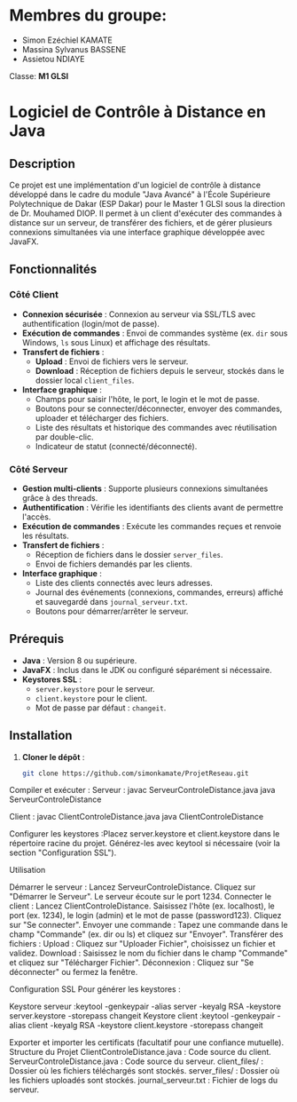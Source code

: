# Membres du groupe:
- Simon Ezéchiel KAMATE
- Massina Sylvanus BASSENE
- Assietou NDIAYE

Classe: **M1 GLSI**


# Logiciel de Contrôle à Distance en Java

## Description
Ce projet est une implémentation d'un logiciel de contrôle à distance développé dans le cadre du module "Java Avancé" à l'École Supérieure Polytechnique de Dakar (ESP Dakar) pour le Master 1 GLSI sous la direction de Dr. Mouhamed DIOP. Il permet à un client d'exécuter des commandes à distance sur un serveur, de transférer des fichiers, et de gérer plusieurs connexions simultanées via une interface graphique développée avec JavaFX.

## Fonctionnalités
### Côté Client
- **Connexion sécurisée** : Connexion au serveur via SSL/TLS avec authentification (login/mot de passe).
- **Exécution de commandes** : Envoi de commandes système (ex. `dir` sous Windows, `ls` sous Linux) et affichage des résultats.
- **Transfert de fichiers** :
  - **Upload** : Envoi de fichiers vers le serveur.
  - **Download** : Réception de fichiers depuis le serveur, stockés dans le dossier local `client_files`.
- **Interface graphique** :
  - Champs pour saisir l'hôte, le port, le login et le mot de passe.
  - Boutons pour se connecter/déconnecter, envoyer des commandes, uploader et télécharger des fichiers.
  - Liste des résultats et historique des commandes avec réutilisation par double-clic.
  - Indicateur de statut (connecté/déconnecté).

### Côté Serveur
- **Gestion multi-clients** : Supporte plusieurs connexions simultanées grâce à des threads.
- **Authentification** : Vérifie les identifiants des clients avant de permettre l'accès.
- **Exécution de commandes** : Exécute les commandes reçues et renvoie les résultats.
- **Transfert de fichiers** :
  - Réception de fichiers dans le dossier `server_files`.
  - Envoi de fichiers demandés par les clients.
- **Interface graphique** :
  - Liste des clients connectés avec leurs adresses.
  - Journal des événements (connexions, commandes, erreurs) affiché et sauvegardé dans `journal_serveur.txt`.
  - Boutons pour démarrer/arrêter le serveur.

## Prérequis
- **Java** : Version 8 ou supérieure.
- **JavaFX** : Inclus dans le JDK ou configuré séparément si nécessaire.
- **Keystores SSL** :
  - `server.keystore` pour le serveur.
  - `client.keystore` pour le client.
  - Mot de passe par défaut : `changeit`.

## Installation
1. **Cloner le dépôt** :
   ```bash
   git clone https://github.com/simonkamate/ProjetReseau.git 

Compiler et exécuter :
Serveur : javac ServeurControleDistance.java
java ServeurControleDistance

Client : javac ClientControleDistance.java
java ClientControleDistance

Configurer les keystores :Placez server.keystore et client.keystore dans le répertoire racine du projet.
Générez-les avec keytool si nécessaire (voir la section "Configuration SSL").

Utilisation

Démarrer le serveur :
Lancez ServeurControleDistance.
Cliquez sur "Démarrer le Serveur". Le serveur écoute sur le port 1234.
Connecter le client :
Lancez ClientControleDistance.
Saisissez l'hôte (ex. localhost), le port (ex. 1234), le login (admin) et le mot de passe (password123).
Cliquez sur "Se connecter".
Envoyer une commande :
Tapez une commande dans le champ "Commande" (ex. dir ou ls) et cliquez sur "Envoyer".
Transférer des fichiers :
Upload : Cliquez sur "Uploader Fichier", choisissez un fichier et validez.
Download : Saisissez le nom du fichier dans le champ "Commande" et cliquez sur "Télécharger Fichier".
Déconnexion : Cliquez sur "Se déconnecter" ou fermez la fenêtre.

Configuration SSL
Pour générer les keystores :

Keystore serveur :keytool -genkeypair -alias server -keyalg RSA -keystore server.keystore -storepass changeit
Keystore client :keytool -genkeypair -alias client -keyalg RSA -keystore client.keystore -storepass changeit

Exporter et importer les certificats (facultatif pour une confiance mutuelle).
Structure du Projet
ClientControleDistance.java : Code source du client.
ServeurControleDistance.java : Code source du serveur.
client_files/ : Dossier où les fichiers téléchargés sont stockés.
server_files/ : Dossier où les fichiers uploadés sont stockés.
journal_serveur.txt : Fichier de logs du serveur.